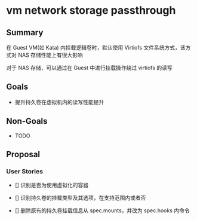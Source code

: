 # vm network storage passthrough

## Summary

在 Guest VM(如 Kata) 内挂载逻辑卷时，默认使用 Virtiofs 文件系统方式，该方式对 NAS 存储性能上有很大影响

对于 NAS 存储，可以通过在 Guest 中进行挂载操作绕过 virtiofs 的读写



## Goals

- 提升持久卷在虚拟机内的读写性能提升

## Non-Goals

- TODO

## Proposal

### User Stories

- [] 识别是否为使用虚拟化的容器

- [] 识别持久卷的挂载类型及其选项，在支持范围内或者否

- [] 删除原有的持久卷挂载信息从 spec.mounts，并改为 spec.hooks 内命令
